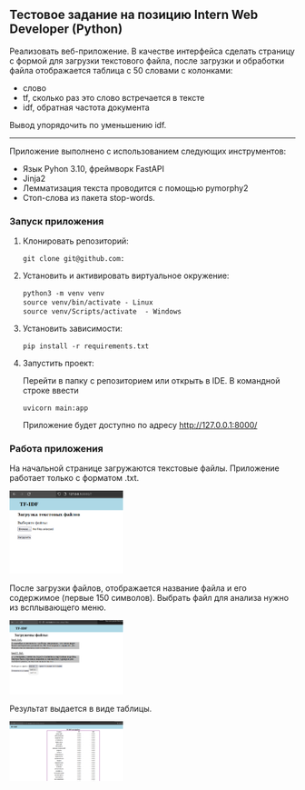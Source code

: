 ## Тестовое задание на позицию Intern Web Developer (Python)
Реализовать веб-приложение. В качестве интерфейса сделать страницу с формой для загрузки текстового файла, после загрузки и обработки файла отображается таблица с 50 словами с колонками:
- слово
- tf, сколько раз это слово встречается в тексте
- idf, обратная частота документа 

Вывод упорядочить по уменьшению idf.
___

Приложение выполнено с использованием следующих инструментов:
* Язык Pyhon 3.10, фреймворк FastAPI
* Jinja2
* Лемматизация текста проводится с помощью pymorphy2
* Стоп-слова из пакета stop-words.

### Запуск приложения

1. Клонировать репозиторий:
    ```
    git clone git@github.com:
    ```
2. Установить и активировать виртуальное окружение:
    ```
    python3 -m venv venv
    source venv/bin/activate - Linux
    source venv/Scripts/activate  - Windows
    ```
3. Установить зависимости:
    ```
    pip install -r requirements.txt
    ```
   
4. Запустить проект:

   Перейти в папку с репозиторием или открыть в IDE. В командной строке ввести
    ```
    uvicorn main:app
    ```
   Приложение будет доступно по адресу http://127.0.0.1:8000/

### Работа приложения

На начальной странице загружаются текстовые файлы. Приложение работает только с форматом .txt.

<div style="align-items: center;">
  <a href="./lestaWeb/images/main_page.png" style="display: block; margin: 0 auto;">
    <img src="./images/main_page.png" alt="Начальная страница" width="200"/>
  </a>

После загрузки файлов, отображается название файла и его содержимое (первые 150 символов). 
Выбрать файл для анализа нужно из всплывающего меню.

<div style="align-items: center;">
  <a href="./lestaWeb/images/choosing_file.png" style="display: block; margin: 0 auto;">
    <img src="./images/choosing_file.png" alt="Начальная страница" width="200"/>
  </a>

Результат выдается в виде таблицы.

<div style="align-items: center;">
  <a href="./lestaWeb/images/result_table.png" style="display: block; margin: 0 auto;">
    <img src="images/result_table.png" alt="Начальная страница" width="200"/>
  </a>
